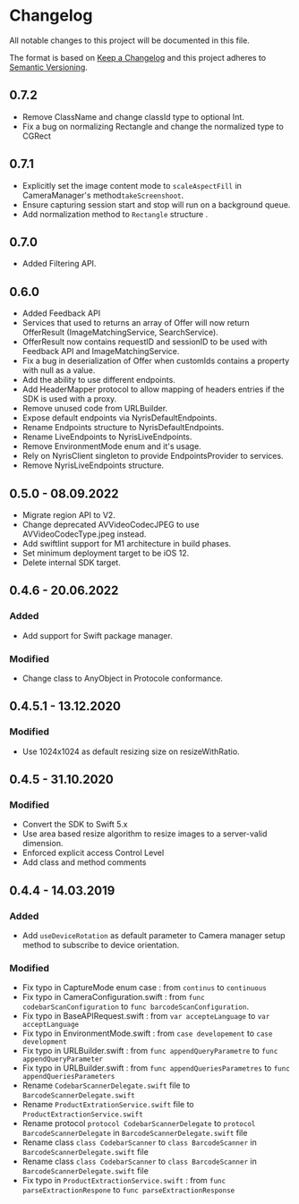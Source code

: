# Changelog
All notable changes to this project will be documented in this file.

The format is based on [Keep a Changelog](http://keepachangelog.com/en/1.0.0/)
and this project adheres to [Semantic Versioning](http://semver.org/spec/v2.0.0.html).

## 0.7.2
- Remove ClassName and change classId type to optional Int.
- Fix a bug on normalizing Rectangle and change the normalized type to CGRect

## 0.7.1
- Explicitly set the image content mode to `scaleAspectFill` in CameraManager's method`takeScreenshoot`.
- Ensure capturing session start and stop will run on a background queue.
- Add normalization method to `Rectangle` structure  .

## 0.7.0
- Added Filtering API.

## 0.6.0
- Added Feedback API
- Services that used to returns an array of Offer will now return OfferResult (ImageMatchingService, SearchService).
- OfferResult now contains requestID and sessionID to be used with Feedback API and ImageMatchingService.
- Fix a bug in deserialization of Offer when customIds contains a property with null as a value.  
- Add the ability to use different endpoints.
- Add HeaderMapper protocol to allow mapping of headers entries if the SDK is used with a proxy.
- Remove unused code from URLBuilder.
- Expose default endpoints via NyrisDefaultEndpoints.
- Rename Endpoints structure to NyrisDefaultEndpoints.
- Rename LiveEndpoints to NyrisLiveEndpoints.
- Remove EnvironmentMode enum and it's usage.
- Rely on NyrisClient singleton to provide EndpointsProvider to services.
- Remove NyrisLiveEndpoints structure.
## 0.5.0 - 08.09.2022
- Migrate region API to V2.
- Change deprecated AVVideoCodecJPEG to use AVVideoCodecType.jpeg instead.
- Add swiftlint support for M1 architecture in build phases.
- Set minimum deployment target to be iOS 12.
- Delete internal SDK target.

## 0.4.6 - 20.06.2022
### Added
- Add support for Swift package manager.
### Modified
- Change class to AnyObject in Protocole conformance.

## 0.4.5.1 - 13.12.2020
### Modified
- Use 1024x1024 as default resizing size on resizeWithRatio.

## 0.4.5 - 31.10.2020
### Modified
- Convert the SDK to Swift 5.x
- Use area based resize algorithm to resize images to a server-valid dimension.
- Enforced explicit access Control Level
- Add class and method comments

## 0.4.4 - 14.03.2019
### Added
- Add `useDeviceRotation` as default parameter to Camera manager setup method to subscribe to device orientation.

### Modified
- Fix typo in CaptureMode enum case : from `continus` to `continuous`
- Fix typo in CameraConfiguration.swift : from `func codebarScanConfiguration` to `func barcodeScanConfiguration`.
- Fix typo in BaseAPIRequest.swift : from `var accepteLanguage` to `var acceptLanguage`
- Fix typo in EnvironmentMode.swift : from `case developement` to `case development`
- Fix typo in URLBuilder.swift : from `func appendQueryParametre` to `func appendQueryParameter`
- Fix typo in URLBuilder.swift : from `func appendQueriesParametres` to `func appendQueriesParameters`
- Rename `CodebarScannerDelegate.swift` file to `BarcodeScannerDelegate.swift`
- Rename `ProductExtrationService.swift` file to `ProductExtractionService.swift`
- Rename protocol `protocol CodebarScannerDelegate` to `protocol BarcodeScannerDelegate` in `BarcodeScannerDelegate.swift` file
- Rename class `class CodebarScanner` to `class BarcodeScanner` in `BarcodeScannerDelegate.swift` file
- Rename class `class CodebarScanner` to `class BarcodeScanner` in `BarcodeScannerDelegate.swift` file
- Fix typo in `ProductExtractionService.swift` : from `func parseExtractionRespone` to `func parseExtractionResponse`
